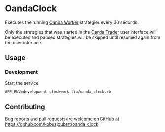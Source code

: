 # OandaClock

Executes the running [Oanda Worker](https://github.com/kobusjoubert/oanda_worker) strategies every 30 seconds.

Only the strategies that was started in the [Oanda Trader](https://github.com/kobusjoubert/oanda_trader) user interface will be executed and paused strategies will be skipped until resumed again from the user interface.

## Usage

### Development

Start the service

    APP_ENV=development clockwork lib/oanda_clock.rb

## Contributing

Bug reports and pull requests are welcome on GitHub at https://github.com/kobusjoubert/oanda_clock.
